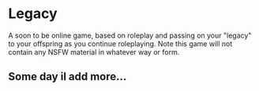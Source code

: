 # Legacy
A soon to be online game, based on roleplay and passing on your "legacy" to your offspring as you continue roleplaying. Note this game will not contain any NSFW material in whatever way or form.

## Some day il add more...
